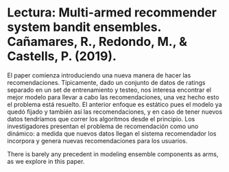 # Lectura: Multi-armed recommender system bandit ensembles. Cañamares, R., Redondo, M., & Castells, P. (2019).

El paper comienza introduciendo una nueva manera de hacer las recomendaciones. Típicamente, dado un conjunto de datos de ratings separado en un set de entrenamiento y testeo, nos interesa encontrar el mejor modelo para llevar a cabo las recomendaciones, una vez hecho esto el problema está resuelto. El anterior enfoque es estático pues el modelo ya quedó fijado y también así las recomendaciones, y en caso de tener nuevos datos tendríamos que correr los algoritmos desde el principio. Los investigadores presentan el problema de recomendación como uno dinámico: a medida que nuevos datos llegan el sistema recomendador los incorpora y genera nuevas recomendaciones para los usuarios.    

There is barely any precedent in modeling ensemble components as arms, as we explore in this paper.



